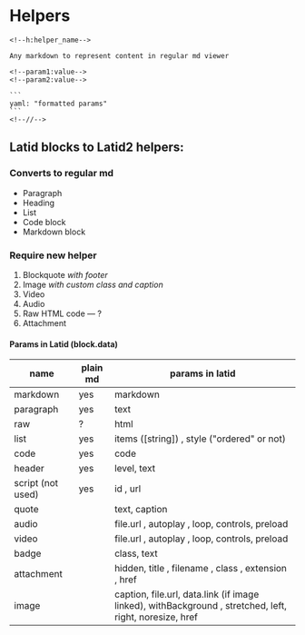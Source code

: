 # Helpers

````
<!--h:helper_name-->

Any markdown to represent content in regular md viewer

<!--param1:value-->
<!--param2:value-->

```
yaml: "formatted params"
```
<!--//-->
````

<!--test comments-->

## Latid blocks to Latid2 helpers:

### Converts to regular md

- Paragraph
- Heading
- List
- Code block
- Markdown block

### Require new helper

1. Blockquote _with footer_
1. Image _with custom class and caption_
1. Video
1. Audio
1. Raw HTML code — ?
1. Attachment

#### Params in Latid (block.data)

| name              | plain md | params in latid                                                                                         |
| ----------------- | -------- | ------------------------------------------------------------------------------------------------------- |
| markdown          | yes      | markdown                                                                                                |
| paragraph         | yes      | text                                                                                                    |
| raw               | ?        | html                                                                                                    |
| list              | yes      | items ([string]) , style ("ordered" or not)                                                             |
| code              | yes      | code                                                                                                    |
| header            | yes      | level, text                                                                                             |
| script (not used) | yes      | id , url                                                                                                |
| quote             |          | text, caption                                                                                           |
| audio             |          | file.url , autoplay , loop, controls, preload                                                           |
| video             |          | file.url , autoplay , loop, controls, preload                                                           |
| badge             |          | class, text                                                                                             |
| attachment        |          | hidden, title , filename , class , extension , href                                                     |
| image             |          | caption, file.url, data.link (if image linked), withBackground , stretched, left, right, noresize, href |

<script src="../view.js"></script>

